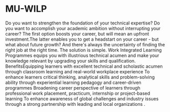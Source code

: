 # MU-WILP
Do you want to strengthen the foundation of your technical expertise? Do you want to accomplish your academic ambition without interrupting your career? The first option boosts your career, but will mean an upfront investment.The latter enables you to get a headstart on your career - but what about future growth? And there's always the uncertainty of finding the right job at the right time. The solution is simple. Work Integrated Learning Programmes equips you with illustrious technical acumen and make your knowledge relevant by upgrading your skills and qualification. BenefitsEquipping learners with excellent technical and scholastic acumen through classroom learning and real-world workplace experience To enhance learners critical thinking, analytical skills and problem-solving ability through experiential learning pedagogy and career-driven programmes Broadening career perspective of learners through professional work placement, practicum, internship or project-based learning To enhance awareness of global challenges and industry issues through a strong partnership with leading and local organizations .
